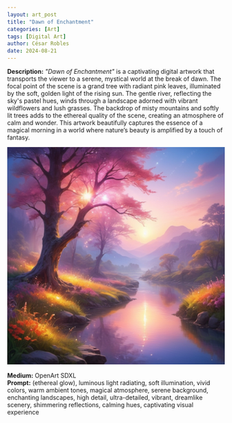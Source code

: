 ```yaml
---
layout: art_post
title: "Dawn of Enchantment"
categories: [Art]
tags: [Digital Art]
author: César Robles
date: 2024-08-21
---
```

**Description:** *"Dawn of Enchantment"* is a captivating digital artwork that transports the viewer to a serene, mystical world at the break of dawn. The focal point of the scene is a grand tree with radiant pink leaves, illuminated by the soft, golden light of the rising sun. The gentle river, reflecting the sky's pastel hues, winds through a landscape adorned with vibrant wildflowers and lush grasses. The backdrop of misty mountains and softly lit trees adds to the ethereal quality of the scene, creating an atmosphere of calm and wonder. This artwork beautifully captures the essence of a magical morning in a world where nature’s beauty is amplified by a touch of fantasy.

![Dawn of Enchantment](/imag/digital_art/dawn_of_enchantment.jpg)

**Medium:** OpenArt SDXL\
**Prompt:** (ethereal glow), luminous light radiating, soft illumination, vivid colors, warm ambient tones, magical atmosphere, serene background, enchanting landscapes, high detail, ultra-detailed, vibrant, dreamlike scenery, shimmering reflections, calming hues, captivating visual experience